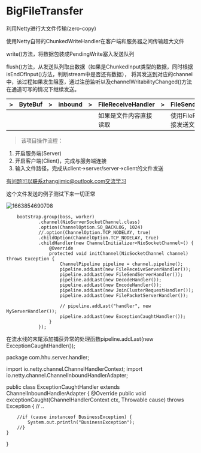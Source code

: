 # BigFileTransfer
利用Netty进行大文件传输(zero-copy)

使用Netty自带的ChunkedWriteHandler在客户端和服务器之间传输超大文件

write()方法，将数据包装成PendingWrite塞入发送队列

flush()方法，从发送队列取出数据（如果是ChunkedInput类型的数据，同时根据isEndOfInput()方法，判断stream中是否还有数据），
将其发送到对应的channel中，该过程如果发生阻塞，通过注册监听以及channelWritabilityChanged()方法在通道可写的情况下继续发送。

|>|ByteBuf|>|inbound|>|FileReceiveHandler|>|FileSendHandler|>|FilePacketHandler|
|----|----|----|----|----|----|----|----|----|----|
| | | | | |如果是文件内容直接读取| |使用FileRegion直接发送文件内容| |获取接收文件的属性|

>该项目操作流程：
1. 开启服务端(Server)
2. 开启客户端(Client)，完成与服务端连接
3. 输入文件路径，完成从client->server/server->client的文件发送

有问题可以联系zhangjimic@outlook.com交流学习


这个文件发送的例子测试下来一切正常

![1663854690708](https://user-images.githubusercontent.com/43486326/191765355-b8c3d359-87ec-45c2-a08f-5fbbc45df5f2.png)

		bootstrap.group(boss, worker)
				.channel(NioServerSocketChannel.class)
				.option(ChannelOption.SO_BACKLOG, 1024)
				//.option(ChannelOption.TCP_NODELAY, true)
				.childOption(ChannelOption.TCP_NODELAY, true)
				.childHandler(new ChannelInitializer<NioSocketChannel>() {
					@Override
					protected void initChannel(NioSocketChannel channel) throws Exception {
						ChannelPipeline pipeline = channel.pipeline();
						pipeline.addLast(new FileReceiveServerHandler());
						pipeline.addLast(new FileSendServerHandler());
						pipeline.addLast(new DecodeHandler());
						pipeline.addLast(new EncodeHandler());
						pipeline.addLast(new JoinClusterRequestHandler());
						pipeline.addLast(new FilePacketServerHandler());

						// pipeline.addLast("handler", new MyServerHandler());
						pipeline.addLast(new ExceptionCaughtHandler());
					}
				});


在流水线的末尾添加捕获异常的处理函数pipeline.addLast(new ExceptionCaughtHandler());

package com.hhu.server.handler;


import io.netty.channel.ChannelHandlerContext;
import io.netty.channel.ChannelInboundHandlerAdapter;

public class ExceptionCaughtHandler extends ChannelInboundHandlerAdapter {
    @Override
    public void exceptionCaught(ChannelHandlerContext ctx, Throwable cause) throws Exception {
        // ..

        //if (cause instanceof BusinessException) {
            System.out.println("BusinessException");
        //}
    }
}
